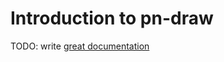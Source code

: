 # Introduction to pn-draw

TODO: write [great documentation](http://jacobian.org/writing/what-to-write/)
